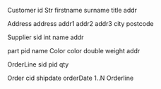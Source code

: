 
Customer
id
Str firstname
 surname
 title
 addr
 
Address address
 addr1
 addr2
 addr3
 city
 postcode

Supplier
 sid int
 name
 addr
 
part
 pid
 name
 Color color
 double weight
 addr
 
OrderLine
 sid 
 pid 
 qty

Order
 cid
 shipdate
 orderDate
 1..N Orderline
 
 